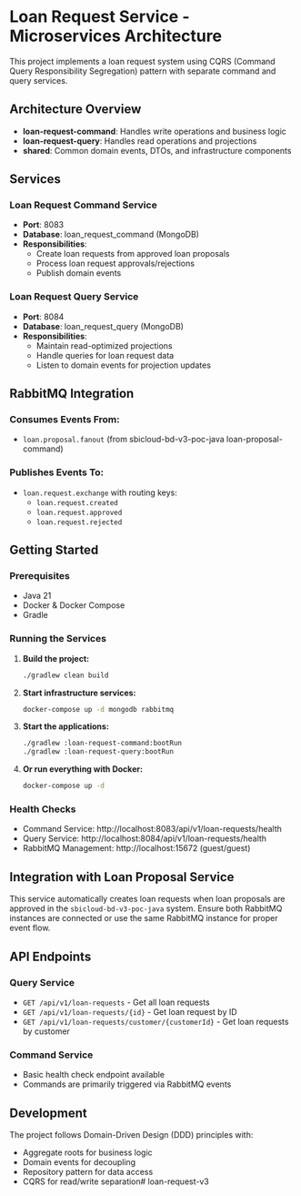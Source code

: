 # Loan Request Service - Microservices Architecture

This project implements a loan request system using CQRS (Command Query Responsibility Segregation) pattern with separate command and query services.

## Architecture Overview

- **loan-request-command**: Handles write operations and business logic
- **loan-request-query**: Handles read operations and projections
- **shared**: Common domain events, DTOs, and infrastructure components

## Services

### Loan Request Command Service
- **Port**: 8083
- **Database**: loan_request_command (MongoDB)
- **Responsibilities**: 
  - Create loan requests from approved loan proposals
  - Process loan request approvals/rejections
  - Publish domain events

### Loan Request Query Service
- **Port**: 8084
- **Database**: loan_request_query (MongoDB)
- **Responsibilities**:
  - Maintain read-optimized projections
  - Handle queries for loan request data
  - Listen to domain events for projection updates

## RabbitMQ Integration

### Consumes Events From:
- `loan.proposal.fanout` (from sbicloud-bd-v3-poc-java loan-proposal-command)

### Publishes Events To:
- `loan.request.exchange` with routing keys:
  - `loan.request.created`
  - `loan.request.approved` 
  - `loan.request.rejected`

## Getting Started

### Prerequisites
- Java 21
- Docker & Docker Compose
- Gradle

### Running the Services

1. **Build the project:**
   ```bash
   ./gradlew clean build
   ```

2. **Start infrastructure services:**
   ```bash
   docker-compose up -d mongodb rabbitmq
   ```

3. **Start the applications:**
   ```bash
   ./gradlew :loan-request-command:bootRun
   ./gradlew :loan-request-query:bootRun
   ```

4. **Or run everything with Docker:**
   ```bash
   docker-compose up -d
   ```

### Health Checks
- Command Service: http://localhost:8083/api/v1/loan-requests/health
- Query Service: http://localhost:8084/api/v1/loan-requests/health
- RabbitMQ Management: http://localhost:15672 (guest/guest)

## Integration with Loan Proposal Service

This service automatically creates loan requests when loan proposals are approved in the `sbicloud-bd-v3-poc-java` system. Ensure both RabbitMQ instances are connected or use the same RabbitMQ instance for proper event flow.

## API Endpoints

### Query Service
- `GET /api/v1/loan-requests` - Get all loan requests
- `GET /api/v1/loan-requests/{id}` - Get loan request by ID
- `GET /api/v1/loan-requests/customer/{customerId}` - Get loan requests by customer

### Command Service
- Basic health check endpoint available
- Commands are primarily triggered via RabbitMQ events

## Development

The project follows Domain-Driven Design (DDD) principles with:
- Aggregate roots for business logic
- Domain events for decoupling
- Repository pattern for data access
- CQRS for read/write separation# loan-request-v3
